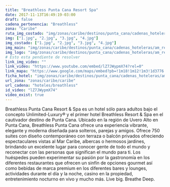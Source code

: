 ```yaml
---
title: "Breathless Punta Cana Resort Spa"
date: 2017-11-13T16:49:19-03:00
draft: false
cadena_pertenencia: "Breathless"
zona: "Caribe"
ruta_img_costado: "img/zonas/caribe/destinos/punta_cana/cadenas_hoteleras/am_resort/breathless/breathless_punta_cana_resort_spa/imagenes_hotel/"
img: ["1.jpg", "2.jpg", "3.jpg", "4.jpg"]
img_costado: ["1.jpg", "2.jpg", "3.jpg", "4.jpg"]
img_main: "img/zonas/caribe/destinos/punta_cana/cadenas_hoteleras/am_resort/breathless/breathless_punta_cana_resort_spa/breathless_punta_cana_resort_spa.jpg"
img_logo: "img/zonas/caribe/destinos/punta_cana/cadenas_hoteleras/am_resort/breathless/breathless_punta_cana_resort_spa/logo_hotel/logo_breathless_punta_cana_resort_spa.jpg"
# Esto esta pendiente de resolver
link_img_video: ""
link_video: "https://www.youtube.com/embed/lZ7JWypmX74?rel=0"
link_mapa: "https://www.google.com/maps/embed?pb=!1m18!1m12!1m3!1d3776.7658842569526!2d-68.58344968510289!3d18.808583987241917!2m3!1f0!2f0!3f0!3m2!1i1024!2i768!4f13.1!3m3!1m2!1s0x8ea8c306ff9564bd%3A0x2c107b66e57409ed!2sBreathless+Punta+Cana+Resort+%26+Spa!5e0!3m2!1ses!2scl!4v1510602717462"
ficha_hotel: "img/zonas/caribe/destinos/punta_cana/cadenas_hoteleras/am_resort/breathless/breathless_punta_cana_resort_spa/breathless_punta_cana_resort_spa.pdf"
url_zona: "zonas/caribe/caribe"
url_cadena: "hoteles/breathless"
id_video: "lZ7JWypmX74"
video_exist: true
---
```

Breathless Punta Cana Resort & Spa es un hotel sólo para adultos bajo el concepto Unlimited-Luxury® y el primer hotel Breathless Resort & Spa en el cautivador destino de Punta Cana. Ubicado en la región de Uvero Alto en Punta Cana, Breathless Punta Cana ofrece una experiencia vibrante, elegante y moderna diseñada para solteros, parejas y amigos. Ofrece 750 suites con diseño contemporáneo con terraza o balcón privados ofreciendo espectaculares vistas al Mar Caribe, albercas o hermosos jardines, brindando un excelente lugar para conocer gente de todo el mundo y reconectar con las personas que significan el mundo para ti. Los huéspedes pueden experimentar su pasión por la gastronomía en los diferentes restaurantes que ofrecen un sinfín de opciones gourmet así como bebidas de marca premium en los diferentes bares y lounges, actividades durante el día y la noche, casino en la propiedad, entretenimiento nocturno en vivo y mucho más. Live big. Breathe Deep.
